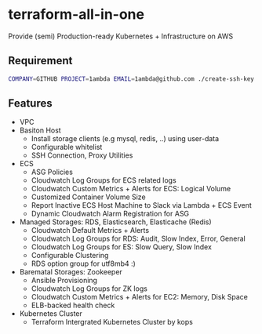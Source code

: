 # terraform-all-in-one

Provide (semi) Production-ready Kubernetes + Infrastructure on AWS

## Requirement

```bash
COMPANY=GITHUB PROJECT=1ambda EMAIL=1ambda@github.com ./create-ssh-key.sh
```

## Features

- VPC
- Basiton Host
    * Install storage clients (e.g mysql, redis, ..) using user-data
    * Configurable whitelist
    * SSH Connection, Proxy Utilities
- ECS
    * ASG Policies
    * Cloudwatch Log Groups for ECS related logs
    * Cloudwatch Custom Metrics + Alerts for ECS: Logical Volume
    * Customized Container Volume Size
    * Report Inactive ECS Host Machine to Slack via Lambda + ECS Event
    * Dynamic Cloudwatch Alarm Registration for ASG
- Managed Storages: RDS, Elasticsearch, Elasticache (Redis)
    * Cloudwatch Default Metrics + Alerts
    * Cloudwatch Log Groups for RDS: Audit, Slow Index, Error, General
    * Cloudwatch Log Groups for ES: Slow Query, Slow Index
    * Configurable Clustering
    * RDS option group for utf8mb4 :)
- Barematal Storages: Zookeeper
    * Ansible Provisioning
    * Cloudwatch Log Groups for ZK logs
    * Cloudwatch Custom Metrics + Alerts for EC2: Memory, Disk Space
    * ELB-backed health check
- Kubernetes Cluster
    * Terraform Intergrated Kubernetes Cluster by kops


